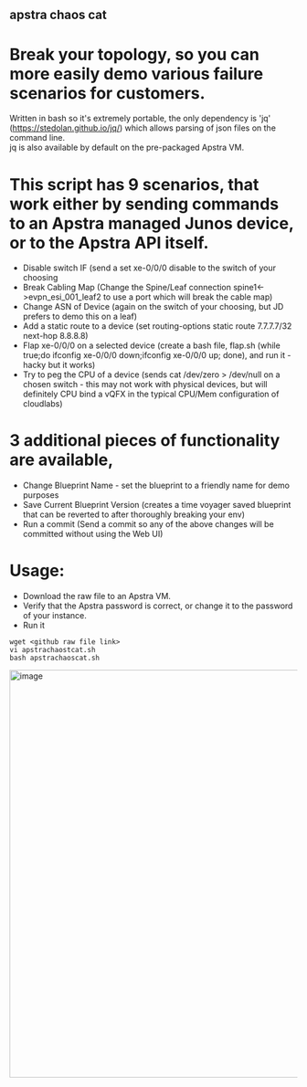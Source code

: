## apstra chaos cat
# Break your topology, so you can more easily demo various failure scenarios for customers.
Written in bash so it's extremely portable, the only dependency is 'jq' (https://stedolan.github.io/jq/) which allows parsing of json files on the command line.  
jq is also available by default on the pre-packaged Apstra VM.

# This script has 9 scenarios, that work either by sending commands to an Apstra managed Junos device, or to the Apstra API itself.

- Disable switch IF (send a set xe-0/0/0 disable to the switch of your choosing
- Break Cabling Map (Change the Spine/Leaf connection spine1<->evpn_esi_001_leaf2 to use a port which will break the cable map)
- Change ASN of Device (again on the switch of your choosing, but JD prefers to demo this on a leaf)
- Add a static route to a device (set routing-options static route 7.7.7.7/32 next-hop 8.8.8.8)
- Flap xe-0/0/0 on a selected device (create a bash file, flap.sh (while true;do ifconfig xe-0/0/0 down;ifconfig xe-0/0/0 up; done), and run it - hacky but it works)
- Try to peg the CPU of a device (sends cat /dev/zero > /dev/null on a chosen switch - this may not work with physical devices, but will definitely CPU bind a vQFX in the typical CPU/Mem configuration of cloudlabs)


# 3 additional pieces of functionality are available, 

- Change Blueprint Name - set the blueprint to a friendly name for demo purposes
- Save Current Blueprint Version (creates a time voyager saved blueprint that can be reverted to after thoroughly breaking your env)
- Run a commit (Send a commit so any of the above changes will be committed without using the Web UI)


# Usage:
- Download the raw file to an Apstra VM.  
- Verify that the Apstra password is correct, or change it to the password of your instance.
- Run it 
```
wget <github raw file link>
vi apstrachaostcat.sh 
bash apstrachaoscat.sh
```

<img width="714" alt="image" src="https://user-images.githubusercontent.com/100955679/207923689-9593fbe2-f3d4-4b22-bdfd-4932c5aff2e9.png">

